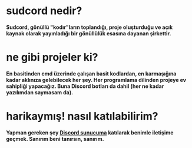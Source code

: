 # sudcord nedir?

**Sudcord, gönüllü "kodır"ların toplandığı, proje oluşturduğu ve açık kaynak olarak yayınladığı bir gönüllülük esasına dayanan şirkettir.**

# ne gibi projeler ki?

**En basitinden cmd üzerinde çalışan basit kodlardan, en karmaşığına kadar aklınıza gelebilecek her şey. Her programlama dilinden projeye ev sahipliği yapacağız. Buna Discord botları da dahil (her ne kadar yazılımdan saymasam da).**

# harikaymış! nasıl katılabilirim?

**Yapman gereken şey [Discord sunucuma](https://discord.gg/HNqevGFuVQ]) katılarak benimle iletişime geçmek. Sanırım beni tanırsın, sanırım.**
